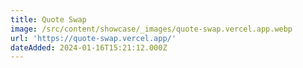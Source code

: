 ```yaml
---
title: Quote Swap
image: /src/content/showcase/_images/quote-swap.vercel.app.webp
url: 'https://quote-swap.vercel.app/'
dateAdded: 2024-01-16T15:21:12.000Z
---
```


